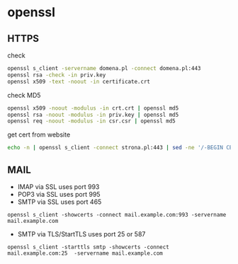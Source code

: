 # openssl

## HTTPS

check
```bash
openssl s_client -servername domena.pl -connect domena.pl:443
openssl rsa -check -in priv.key
openssl x509 -text -noout -in certificate.crt
```

check MD5
```bash
openssl x509 -noout -modulus -in crt.crt | openssl md5
openssl rsa -noout -modulus -in priv.key | openssl md5
openssl req -noout -modulus -in csr.csr | openssl md5
```

get cert from website
```bash
echo -n | openssl s_client -connect strona.pl:443 | sed -ne '/-BEGIN CERTIFICATE-/,/-END CERTIFICATE-/p' > strona.cert
```

## MAIL

- IMAP via SSL uses port 993
- POP3 via SSL uses port 995
- SMTP via SSL uses port 465
```
openssl s_client -showcerts -connect mail.example.com:993 -servername mail.example.com
```

- SMTP via TLS/StartTLS uses port 25 or 587
```
openssl s_client -starttls smtp -showcerts -connect mail.example.com:25  -servername mail.example.com
```
